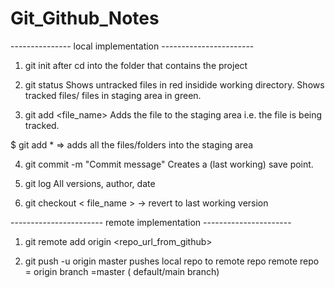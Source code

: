 # Git_Github_Notes


--------------- local implementation -----------------------
1) git init
after cd into the folder that contains the project


2) git status
Shows untracked files in red insidide working directory.
Shows tracked files/ files in staging area in green.

3) git add <file_name>
Adds the file to the staging area i.e. the file is being tracked.

$ git add * 
=> adds all the files/folders into the staging area

4) git commit -m "Commit message"
Creates a (last working) save point.

5) git log
All versions, author, date

6) git checkout < file_name >
-> revert to last working version

----------------------- remote implementation ----------------------

1) git remote add origin <repo_url_from_github>

2) git push -u origin master
pushes local repo to remote repo
remote repo = origin
branch =master ( default/main branch)
